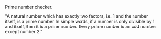 Prime number checker. 

"A natural number which has exactly two factors, i.e. 1 and the number itself, is a prime number. In simple words, if a number is only divisible by 1 and itself, then it is a prime number. Every prime number is an odd number except number 2."
